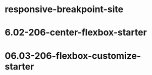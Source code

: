 # responsive-breakpoint-site
# 6.02-206-center-flexbox-starter
# 06.03-206-flexbox-customize-starter
